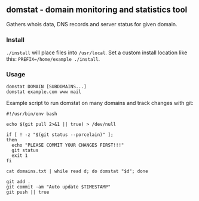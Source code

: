 ## domstat - domain monitoring and statistics tool

Gathers whois data, DNS records and server status for given domain.

### Install

`./install` will place files into `/usr/local`. Set a custom install location like
this: `PREFIX=/home/example ./install`.

### Usage

    domstat DOMAIN [SUBDOMAINS...]
    domstat example.com www mail

Example script to run domstat on many domains and track changes with git:

    #!/usr/bin/env bash

    echo $(git pull 2>&1 || true) > /dev/null

    if [ ! -z "$(git status --porcelain)" ];
    then
      echo "PLEASE COMMIT YOUR CHANGES FIRST!!!"
      git status
      exit 1
    fi

    cat domains.txt | while read d; do domstat "$d"; done

    git add .
    git commit -am "Auto update $TIMESTAMP"
    git push || true
